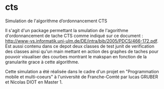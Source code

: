 cts
===

Simulation de l'algorithme d’ordonnancement CTS

Il s'agit d'un package permettant la smulation de l'agorithme d'ordonnancement de tache CTS comme indiqué sur ce document : http://www-vs.informatik.uni-ulm.de/DE/intra/bib/2005/PDCS/466-172.pdf.
Est aussi contenu dans ce depot deux classes de test junit de verification des classes ainsi qu'un main mettant en action des graphes de taches pour pouvoir visualiser des courbes montrant le makspan en fonction de la granularite grace à cette algorithme.

Cette simulation a été réalisée dans le cadre d'un projet en "Programmation mobile et multi-coeurs" à l'université de Franche-Comté par lucas GRUBER et Nicolas DIOT en Master 1.
